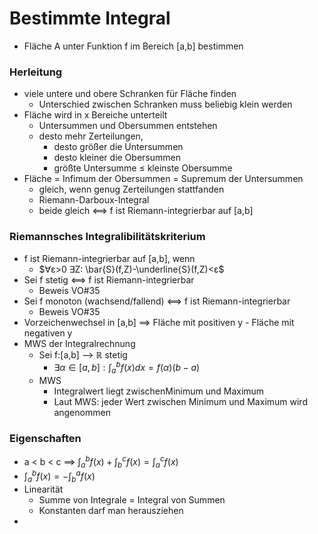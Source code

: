 # Bestimmte Integral
+ Fläche A unter Funktion f im Bereich \[a,b] bestimmen

### Herleitung
+ viele untere und obere Schranken für Fläche finden
	+ Unterschied zwischen Schranken muss beliebig klein werden
+ Fläche wird in x Bereiche unterteilt
	+ Untersummen und Obersummen entstehen
	+ desto mehr Zerteilungen, 
		+ desto größer die Untersummen
		+ desto kleiner die Obersummen
		+ größte Untersumme ≤ kleinste Obersumme
+ Fläche = Infimum der Obersummen = Supremum der Untersummen
	+ gleich, wenn genug Zerteilungen stattfanden
	+ Riemann-Darboux-Integral
	+ beide gleich <==> f ist Riemann-integrierbar auf \[a,b]

### Riemannsches Integralibilitätskriterium
+ f ist Riemann-integrierbar auf \[a,b], wenn
	+ $∀ε>0 ∃Z: \bar{S}(f,Z)-\underline{S}(f,Z)<ε$
+ Sei f stetig <==> f ist Riemann-integrierbar
	+  Beweis VO#35
+ Sei f monoton (wachsend/fallend) <==> f ist Riemann-integrierbar
	+  Beweis VO#35
+  Vorzeichenwechsel in \[a,b]  ==> Fläche mit positiven y - Fläche mit negativen y
+ MWS der Integralrechnung
	+ Sei f:\[a,b] --> ℝ stetig
		+ $∃α∈[a,b]: \int_a^bf(x)dx=f(α)(b-a)$
	+ MWS
		+ Integralwert liegt zwischenMinimum und Maximum
		+ Laut MWS: jeder Wert zwischen Minimum und Maximum wird angenommen

### Eigenschaften
+ a < b < c ==> $\int^b_a f(x)+\int^c_b f(x)=\int^c_a f(x)$
+ $\int^b_a f(x)=-\int^a_b f(x)$
+ Linearität
	+ Summe von Integrale = Integral von Summen
	+ Konstanten darf man herausziehen
+ 
	